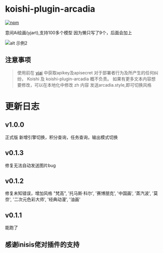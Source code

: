 # koishi-plugin-arcadia

[![npm](https://img.shields.io/npm/v/koishi-plugin-arcadia?style=flat-square)](https://www.npmjs.com/package/koishi-plugin-arcadia)

意间Ai绘画(yjart),支持100多个模型
因为懒只写了9个，后面会加上

![alt 示例2](https://raw.githubusercontent.com/initialencounter/mykoishi/master/screenshot/arcadia.png)
## 注意事项 
> 使用前在 [yjai](http://open.yjai.art/openai-painting) 中获取apikey及apisecret
对于部署者行为及所产生的任何纠纷， Koishi 及 koishi-plugin-arcadia 概不负责。
如果有更多文本内容想要修改，可以在本地化中修改 zh 内容
发送arcadia.style,即可切换风格

# 更新日志

## v1.0.0
>
正式版
新增引擎切换，积分查询，任务查询，输出模式切换

## v0.1.3
>
修复无法自动发送图片bug

## v0.1.2
>
修复未知错误，增加风格
"梵高",
'托马斯·科尔',
'赛博朋克',
'中国画',
'蒸汽波',
'莫奈',
'二次元色彩大师',
'经典动漫',
'油画'

## v0.1.1
>
能跑了

## 感谢inisis佬对插件的支持
